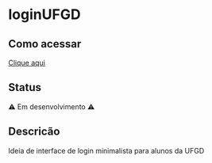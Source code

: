 # loginUFGD
## Como acessar
<a href="https://geilsofaria.github.io/loginUFGD/">Clique aqui</a>
## Status
⚠️ Em desenvolvimento ⚠️
## Descricão
Ideia de interface de login minimalista para alunos da UFGD
